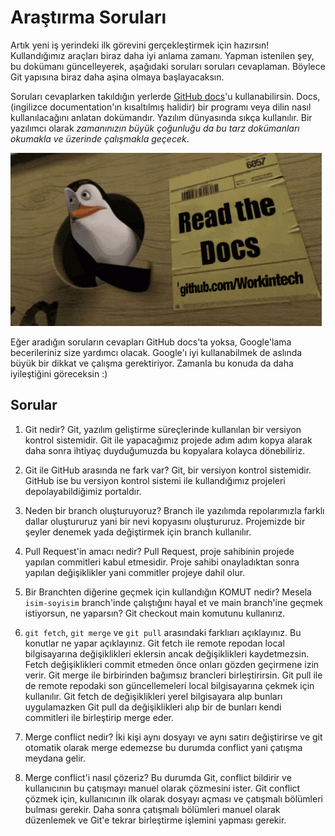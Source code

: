 # Araştırma Soruları

Artık yeni iş yerindeki ilk görevini gerçekleştirmek için hazırsın! Kullandığımız araçları biraz daha iyi anlama zamanı. Yapman istenilen şey, bu dokümanı güncelleyerek, aşağıdaki soruları soruları cevaplaman. Böylece Git yapısına biraz daha aşina olmaya başlayacaksın.

Soruları cevaplarken takıldığın yerlerde [GitHub docs](https://docs.github.com/en)'u kullanabilirsin. Docs, (ingilizce documentation'ın kısaltılmış halidir) bir programı veya dilin nasıl kullanılacağını anlatan dokümandır. Yazılım dünyasında sıkça kullanılır. Bir yazılımcı olarak _zamanınızın büyük çoğunluğu da bu tarz dokümanları okumakla ve üzerinde çalışmakla geçecek_.

![READ THE DOCS](https://github.com/Workintech/FSWeb-S1G1-Projesi-Web-Development-Projesi-icin-Git/blob/main/read-the-docs-wit.gif?raw=true)

Eğer aradığın soruların cevapları GitHub docs'ta yoksa, Google'lama becerileriniz size yardımcı olacak. Google'ı iyi kullanabilmek de aslında büyük bir dikkat ve çalışma gerektiriyor. Zamanla bu konuda da daha iyileştiğini göreceksin :)

## Sorular

1. Git nedir? Git, yazılım geliştirme süreçlerinde kullanılan bir versiyon kontrol sistemidir. Git ile yapacağımız projede adım adım kopya alarak daha sonra ihtiyaç duyduğumuzda bu kopyalara kolayca dönebiliriz.

2. Git ile GitHub arasında ne fark var? Git, bir versiyon kontrol sistemidir. GitHub ise bu versiyon kontrol sistemi ile kullandığımız projeleri depolayabildiğimiz portaldır.

3. Neden bir branch oluşturuyoruz? Branch ile yazılımda repolarımızla farklı dallar oluştururuz yani bir nevi kopyasını oluştururuz. Projemizde bir şeyler denemek yada değiştirmek için branch kullanılır.

4. Pull Request'in amacı nedir? Pull Request, proje sahibinin projede yapılan commitleri kabul etmesidir. Proje sahibi onayladıktan sonra yapılan değişiklikler yani commitler projeye dahil olur.

5. Bir Branchten diğerine geçmek için kullandığın KOMUT nedir? Mesela `isim-soyisim` branch'inde çalıştığını hayal et ve main branch'ine geçmek istiyorsun, ne yaparsın? Git checkout main komutunu kullanırız.

6. `git fetch`, `git merge` ve `git pull` arasındaki farklıarı açıklayınız. Bu konutlar ne yapar açıklayınız. Git fetch ile remote repodan local bilgisayarına değişiklikleri eklersin ancak değişiklikleri kaydetmezsin. Fetch değişiklikleri commit etmeden önce onları gözden geçirmene izin verir. 
Git merge ile birbirinden bağımsız brancleri birleştirirsin. Git pull ile de remote repodaki son güncellemeleri local bilgisayarına çekmek için kullanılır. Git fetch de değişiklikleri yerel bilgisayara alıp bunları uygulamazken Git pull da değişiklikleri alıp bir de bunları kendi commitleri ile birleştirip merge eder.

7. Merge conflict nedir? İki kişi aynı dosyayı ve aynı satırı değiştirirse ve git otomatik olarak merge edemezse bu durumda conflict yani çatışma meydana gelir.

8. Merge conflict'i nasıl çözeriz? Bu durumda Git, conflict bildirir ve kullanıcının bu çatışmayı manuel olarak çözmesini ister. Git conflict çözmek için, kullanıcının ilk olarak dosyayı açması ve çatışmalı bölümleri bulması gerekir.
Daha sonra çatışmalı bölümleri manuel olarak düzenlemek ve Git'e tekrar birleştirme işlemini yapması gerekir.
